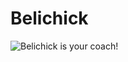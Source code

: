 # Belichick

![Belichick is your coach!](http://static4.businessinsider.com/image/525bfb4a69bedda83f84c289/bill-belichick-benches-player-who-just-had-the-game-of-his-life-for-showing-up-late-to-practice-because-his-phone-died.jpg)
